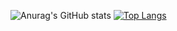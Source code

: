 
![Anurag's GitHub stats](https://github-readme-stats.vercel.app/api?username=daehwan0307&show_icons=true&theme=radical) 
[![Top Langs](https://github-readme-stats.vercel.app/api/top-langs/?username=daehwan0307&layout=compact)](https://github.com/daehwan0307/github-readme-stats)

